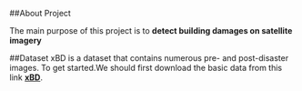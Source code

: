 ##About Project

The main purpose of this project is to **detect building damages on satellite imagery**

##Dataset
xBD is a dataset that contains numerous pre- and post-disaster images. 
To get started.We should first download the basic data from this link **[xBD](https://xview2.org/dataset)**.


